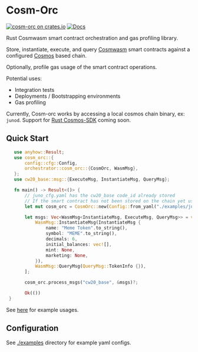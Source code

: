 # Cosm-Orc

[![cosm-orc on crates.io](https://img.shields.io/crates/v/cosm-orc.svg)](https://crates.io/crates/cosm-orc) [![Docs](https://docs.rs/cosm-orc/badge.svg)](https://docs.rs/cosm-orc)

Rust Cosmwasm smart contract orchestration and gas profiling library.

Store, instantiate, execute, and query [Cosmwasm](https://github.com/CosmWasm/cosmwasm) smart contracts against a configured [Cosmos](https://github.com/cosmos/cosmos-sdk) based chain. 

Optionally, profile gas usage of the smart contract operations.

Potential uses:
* Integration tests
* Deployments / Bootstrapping environments
* Gas profiling

Currently, Cosm-orc works by accessing a local cosmos chain binary, ex: `junod`. Support for [Rust Cosmos-SDK](https://github.com/cosmos/cosmos-rust/tree/main/cosmrs) coming soon.

## Quick Start
 ```rust
    use anyhow::Result;
    use cosm_orc::{
        config::cfg::Config,
        orchestrator::cosm_orc::{CosmOrc, WasmMsg},
    };
    use cw20_base::msg::{ExecuteMsg, InstantiateMsg, QueryMsg};

    fn main() -> Result<()> {
        // juno_cfg.yaml has the cw20_base code_id already stored
        // If the smart contract has not been stored on the chain yet use: `cosm_orc::store_contracts()`
        let mut cosm_orc = CosmOrc::new(Config::from_yaml("./examples/juno_local.yaml")?);

        let msgs: Vec<WasmMsg<InstantiateMsg, ExecuteMsg, QueryMsg>> = vec![
            WasmMsg::InstantiateMsg(InstantiateMsg {
                name: "Meme Token".to_string(),
                symbol: "MEME".to_string(),
                decimals: 6,
                initial_balances: vec![],
                mint: None,
                marketing: None,
            }),
            WasmMsg::QueryMsg(QueryMsg::TokenInfo {}),
        ];

        cosm_orc.process_msgs("cw20_base", &msgs)?;

        Ok(())
  }
```

See [here](https://github.com/de-husk/cosm-orc-examples) for example usages.


## Configuration


See [./examples](./examples/) directory for example yaml configs.

